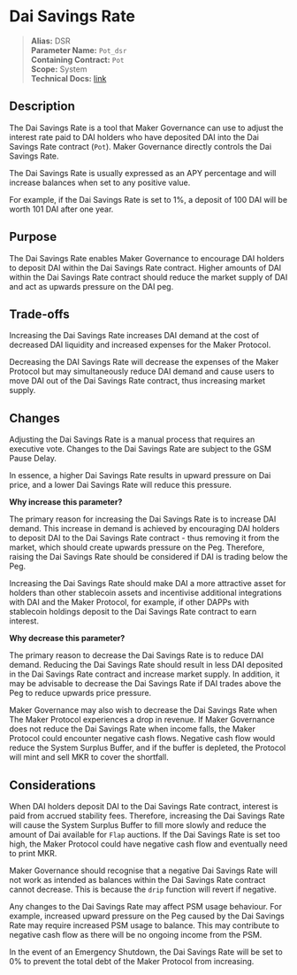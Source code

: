 # Dai Savings Rate

>**Alias:** DSR  
>**Parameter Name:** `Pot_dsr`  
>**Containing Contract:** `Pot`  
>**Scope:** System  
>**Technical Docs:** [link](https://docs.makerdao.com/mcd-developer-guides/developer-guides-and-tutorials#dai-savings-rate-dsr)  

## Description
The Dai Savings Rate is a tool that Maker Governance can use to adjust the interest rate paid to DAI holders who have deposited DAI into the Dai Savings Rate contract (`Pot`). Maker Governance directly controls the Dai Savings Rate.

The Dai Savings Rate is usually expressed as an APY percentage and will increase balances when set to any positive value.

For example, if the Dai Savings Rate is set to 1%, a deposit of 100 DAI will be worth 101 DAI after one year.

## Purpose

The Dai Savings Rate enables Maker Governance to encourage DAI holders to deposit DAI within the Dai Savings Rate contract. Higher amounts of DAI within the Dai Savings Rate contract should reduce the market supply of DAI and act as upwards pressure on the DAI peg.

## Trade-offs

Increasing the Dai Savings Rate increases DAI demand at the cost of decreased DAI liquidity and increased expenses for the Maker Protocol.

Decreasing the DAI Savings Rate will decrease the expenses of the Maker Protocol but may simultaneously reduce DAI demand and cause users to move DAI out of the Dai Savings Rate contract, thus increasing market supply.

## Changes
Adjusting the Dai Savings Rate is a manual process that requires an executive vote. Changes to the Dai Savings Rate are subject to the GSM Pause Delay.

In essence, a higher Dai Savings Rate results in upward pressure on Dai price, and a lower Dai Savings Rate will reduce this pressure.

**Why increase this parameter?**

The primary reason for increasing the Dai Savings Rate is to increase DAI demand. This increase in demand is achieved by encouraging DAI holders to deposit DAI to the Dai Savings Rate contract - thus removing it from the market, which should create upwards pressure on the Peg. Therefore, raising the Dai Savings Rate should be considered if DAI is trading below the Peg.

Increasing the Dai Savings Rate should make DAI a more attractive asset for holders than other stablecoin assets and incentivise additional integrations with DAI and the Maker Protocol, for example, if other DAPPs with stablecoin holdings deposit to the Dai Savings Rate contract to earn interest.

**Why decrease this parameter?**

The primary reason to decrease the Dai Savings Rate is to reduce DAI demand. Reducing the Dai Savings Rate should result in less DAI deposited in the Dai Savings Rate contract and increase market supply. In addition, it may be advisable to decrease the Dai Savings Rate if DAI trades above the Peg to reduce upwards price pressure.

Maker Governance may also wish to decrease the Dai Savings Rate when The Maker Protocol experiences a drop in revenue. If Maker Governance does not reduce the Dai Savings Rate when income falls, the Maker Protocol could encounter negative cash flows. Negative cash flow would reduce the System Surplus Buffer, and if the buffer is depleted, the Protocol will mint and sell MKR to cover the shortfall.

## Considerations
When DAI holders deposit DAI to the Dai Savings Rate contract, interest is paid from accrued stability fees. Therefore, increasing the Dai Savings Rate will cause the System Surplus Buffer to fill more slowly and reduce the amount of Dai available for `Flap` auctions. If the Dai Savings Rate is set too high, the Maker Protocol could have negative cash flow and eventually need to print MKR.

Maker Governance should recognise that a negative Dai Savings Rate will not work as intended as balances within the Dai Savings Rate contract cannot decrease. This is because the `drip` function will revert if negative.

Any changes to the Dai Savings Rate may affect PSM usage behaviour. For example, increased upward pressure on the Peg caused by the Dai Savings Rate may require increased PSM usage to balance. This may contribute to negative cash flow as there will be no ongoing income from the PSM.

In the event of an Emergency Shutdown, the Dai Savings Rate will be set to 0% to prevent the total debt of the Maker Protocol from increasing.
